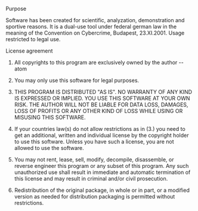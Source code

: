 Purpose

Software has been created for scientific, analyzation, demonstration and
sportive reasons. It is a dual-use tool under federal german law in the
meaning of the Convention on Cybercrime, Budapest, 23.XI.2001. Usage
restricted to legal use.

License agreement

1. All copyrights to this program are exclusively owned by the author --
atom

2. You may only use this software for legal purposes.

3. THIS PROGRAM IS DISTRIBUTED "AS IS".  NO WARRANTY OF ANY KIND IS
EXPRESSED OR IMPLIED. YOU USE THIS SOFTWARE AT YOUR OWN RISK. THE AUTHOR
WILL NOT BE LIABLE FOR DATA LOSS, DAMAGES, LOSS OF PROFITS OR ANY OTHER
KIND OF LOSS WHILE USING OR MISUSING THIS SOFTWARE.

4. If your countries law(s) do not allow restrictions as in (3.) you
need to get an additional, written and individual license by the
copyright holder to use this software. Unless you have such a
license, you are not allowed to use the software.

5. You may not rent, lease, sell, modify, decompile, disassemble, or reverse
engineer this program or any subset of this program. Any such unauthorized
use shall result in immediate and automatic termination of this license and
may result in criminal and/or civil prosecution.

6. Redistribution of the original package, in whole or in part, or a modified
version as needed for distribution packaging is permitted without restrictions.


